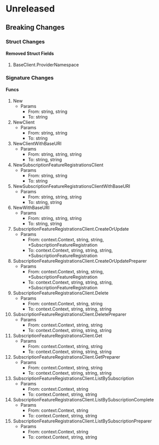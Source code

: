 # Unreleased

## Breaking Changes

### Struct Changes

#### Removed Struct Fields

1. BaseClient.ProviderNamespace

### Signature Changes

#### Funcs

1. New
	- Params
		- From: string, string
		- To: string
1. NewClient
	- Params
		- From: string, string
		- To: string
1. NewClientWithBaseURI
	- Params
		- From: string, string, string
		- To: string, string
1. NewSubscriptionFeatureRegistrationsClient
	- Params
		- From: string, string
		- To: string
1. NewSubscriptionFeatureRegistrationsClientWithBaseURI
	- Params
		- From: string, string, string
		- To: string, string
1. NewWithBaseURI
	- Params
		- From: string, string, string
		- To: string, string
1. SubscriptionFeatureRegistrationsClient.CreateOrUpdate
	- Params
		- From: context.Context, string, string, *SubscriptionFeatureRegistration
		- To: context.Context, string, string, string, *SubscriptionFeatureRegistration
1. SubscriptionFeatureRegistrationsClient.CreateOrUpdatePreparer
	- Params
		- From: context.Context, string, string, *SubscriptionFeatureRegistration
		- To: context.Context, string, string, string, *SubscriptionFeatureRegistration
1. SubscriptionFeatureRegistrationsClient.Delete
	- Params
		- From: context.Context, string, string
		- To: context.Context, string, string, string
1. SubscriptionFeatureRegistrationsClient.DeletePreparer
	- Params
		- From: context.Context, string, string
		- To: context.Context, string, string, string
1. SubscriptionFeatureRegistrationsClient.Get
	- Params
		- From: context.Context, string, string
		- To: context.Context, string, string, string
1. SubscriptionFeatureRegistrationsClient.GetPreparer
	- Params
		- From: context.Context, string, string
		- To: context.Context, string, string, string
1. SubscriptionFeatureRegistrationsClient.ListBySubscription
	- Params
		- From: context.Context, string
		- To: context.Context, string, string
1. SubscriptionFeatureRegistrationsClient.ListBySubscriptionComplete
	- Params
		- From: context.Context, string
		- To: context.Context, string, string
1. SubscriptionFeatureRegistrationsClient.ListBySubscriptionPreparer
	- Params
		- From: context.Context, string
		- To: context.Context, string, string
